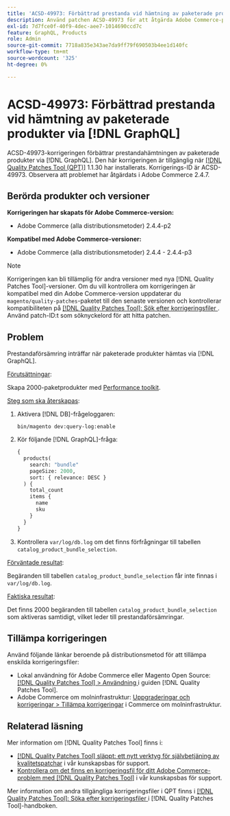 ```yaml
---
title: 'ACSD-49973: Förbättrad prestanda vid hämtning av paketerade produkter via  [!DNL GraphQL]'
description: Använd patchen ACSD-49973 för att åtgärda Adobe Commerce-problemet där prestandaförsämringar inträffar när paketerade produkter hämtas via  [!DNL GraphQL].
exl-id: 7d7fce0f-40f9-4dec-aee7-1014690ccd7c
feature: GraphQL, Products
role: Admin
source-git-commit: 7718a835e343ae7da9ff79f690503b4ee1d140fc
workflow-type: tm+mt
source-wordcount: '325'
ht-degree: 0%

---
```


# ACSD-49973: Förbättrad prestanda vid hämtning av paketerade produkter via [!DNL GraphQL]

ACSD-49973-korrigeringen förbättrar prestandahämtningen av paketerade produkter via [!DNL GraphQL]. Den här korrigeringen är tillgänglig när [[!DNL Quality Patches Tool (QPT)]](/help/announcements/adobe-commerce-announcements/magento-quality-patches-released-new-tool-to-self-serve-quality-patches.md) 1.1.30 har installerats. Korrigerings-ID är ACSD-49973. Observera att problemet har åtgärdats i Adobe Commerce 2.4.7.

## Berörda produkter och versioner

**Korrigeringen har skapats för Adobe Commerce-version:**

* Adobe Commerce (alla distributionsmetoder) 2.4.4-p2

**Kompatibel med Adobe Commerce-versioner:**

* Adobe Commerce (alla distributionsmetoder) 2.4.4 - 2.4.4-p3

>[!NOTE]
>
>Korrigeringen kan bli tillämplig för andra versioner med nya [!DNL Quality Patches Tool]-versioner. Om du vill kontrollera om korrigeringen är kompatibel med din Adobe Commerce-version uppdaterar du `magento/quality-patches`-paketet till den senaste versionen och kontrollerar kompatibiliteten på [[!DNL Quality Patches Tool]: Sök efter korrigeringsfiler ](https://experienceleague.adobe.com/tools/commerce-quality-patches/index.html). Använd patch-ID:t som söknyckelord för att hitta patchen.

## Problem

Prestandaförsämring inträffar när paketerade produkter hämtas via [!DNL GraphQL].

<u>Förutsättningar</u>:

Skapa 2000-paketprodukter med [Performance toolkit](https://experienceleague.adobe.com/docs/commerce-operations/configuration-guide/cli/generate-data.html).

<u>Steg som ska återskapas</u>:

1. Aktivera [!DNL DB]-frågeloggaren:

   ```
   bin/magento dev:query-log:enable
   ```

1. Kör följande [!DNL GraphQL]-fråga:

   ```GraphQL
   {
     products(
       search: "bundle"
       pageSize: 2000,
       sort: { relevance: DESC }
     ) {
       total_count
       items {
         name
         sku
       }
     }
   }
   ```

1. Kontrollera `var/log/db.log` om det finns förfrågningar till tabellen `catalog_product_bundle_selection`.

<u>Förväntade resultat</u>:

Begäranden till tabellen `catalog_product_bundle_selection` får inte finnas i `var/log/db.log`.

<u>Faktiska resultat</u>:

Det finns 2000 begäranden till tabellen `catalog_product_bundle_selection` som aktiveras samtidigt, vilket leder till prestandaförsämringar.

## Tillämpa korrigeringen

Använd följande länkar beroende på distributionsmetod för att tillämpa enskilda korrigeringsfiler:

* Lokal användning för Adobe Commerce eller Magento Open Source: [[!DNL Quality Patches Tool] > Användning ](https://experienceleague.adobe.com/docs/commerce-operations/tools/quality-patches-tool/usage.html) i guiden [!DNL Quality Patches Tool].
* Adobe Commerce om molninfrastruktur: [Uppgraderingar och korrigeringar > Tillämpa korrigeringar](https://experienceleague.adobe.com/docs/commerce-cloud-service/user-guide/develop/upgrade/apply-patches.html) i Commerce om molninfrastruktur.

## Relaterad läsning

Mer information om [!DNL Quality Patches Tool] finns i:

* [[!DNL Quality Patches Tool] släppt: ett nytt verktyg för självbetjäning av kvalitetspatchar](/help/announcements/adobe-commerce-announcements/magento-quality-patches-released-new-tool-to-self-serve-quality-patches.md) i vår kunskapsbas för support.
* [Kontrollera om det finns en korrigeringsfil för ditt Adobe Commerce-problem med  [!DNL Quality Patches Tool]](/help/support-tools/patches-available-in-qpt-tool/check-patch-for-magento-issue-with-magento-quality-patches.md) i vår kunskapsbas för support.

Mer information om andra tillgängliga korrigeringsfiler i QPT finns i [[!DNL Quality Patches Tool]: Söka efter korrigeringsfiler ](https://experienceleague.adobe.com/tools/commerce-quality-patches/index.html) i [!DNL Quality Patches Tool]-handboken.
